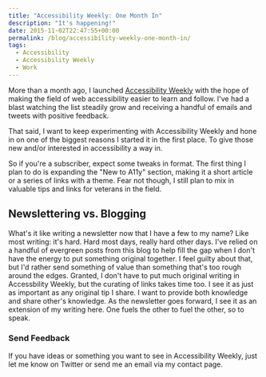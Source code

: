 ```yaml
---
title: "Accessibility Weekly: One Month In"
description: "It's happening!"
date: 2015-11-02T22:47:55+00:00
permalink: /blog/accessibility-weekly-one-month-in/
tags:
  - Accessibility
  - Accessibility Weekly
  - Work
---
```


More than a month ago, I launched [Accessibility Weekly](http://a11yweekly.com) with the hope of making the field of web accessibility easier to learn and follow. I've had a blast watching the list steadily grow and receiving a handful of emails and tweets with positive feedback.

That said, I want to keep experimenting with Accessibility Weekly and hone in on one of the biggest reasons I started it in the first place. To give those new and/or interested in accessibility a way in.

So if you're a subscriber, expect some tweaks in format. The first thing I plan to do is expanding the "New to A11y" section, making it a short article or a series of links with a theme. Fear not though, I still plan to mix in valuable tips and links for veterans in the field.

## Newslettering vs. Blogging

What's it like writing a newsletter now that I have a few to my name? Like most writing: it's hard. Hard most days, really hard other days. I've relied on a handful of evergreen posts from this blog to help fill the gap when I don't have the energy to put something original together. I feel guilty about that, but I'd rather send something of value than something that's too rough around the edges. Granted, I don't have to put much original writing in Accessbility Weekly, but the curating of links takes time too. I see it as just as important as any original tip I share. I want to provide both knowledge and share other's knowledge. As the newsletter goes forward, I see it as an extension of my writing here. One fuels the other to fuel the other, so to speak.

### Send Feedback

If you have ideas or something you want to see in Accessibility Weekly, just let me know on Twitter or send me an email via my contact page.
